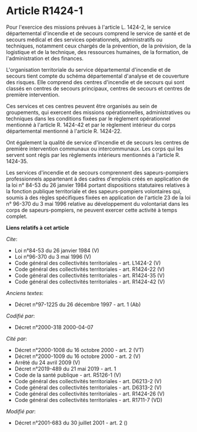 # Article R1424-1

Pour l'exercice des missions prévues à l'article L. 1424-2, le service départemental d'incendie et de secours comprend le
service de santé et de secours médical et des services opérationnels, administratifs ou techniques, notamment ceux chargés de
la prévention, de la prévision, de la logistique et de la technique, des ressources humaines, de la formation, de
l'administration et des finances.

L'organisation territoriale du service départemental d'incendie et de secours tient compte du schéma départemental d'analyse
et de couverture des risques. Elle comprend des centres d'incendie et de secours qui sont classés en centres de secours
principaux, centres de secours et centres de première intervention. 

Ces services et ces centres peuvent être organisés au sein de groupements, qui exercent des missions opérationnelles,
administratives ou techniques dans les conditions fixées par le règlement opérationnel mentionné à l'article R. 1424-42 et
par le règlement intérieur du corps départemental mentionné à l'article R. 1424-22. 

Ont également la qualité de service d'incendie et de secours les centres de première intervention communaux ou
intercommunaux. Les corps qui les servent sont régis par les règlements intérieurs mentionnés à l'article R. 1424-35. 

Les services d'incendie et de secours comprennent des sapeurs-pompiers professionnels appartenant à des cadres d'emplois
créés en application de la loi n° 84-53 du 26 janvier 1984 portant dispositions statutaires relatives à la fonction publique
territoriale et des sapeurs-pompiers volontaires qui, soumis à des règles spécifiques fixées en application de l'article 23
de la loi n° 96-370 du 3 mai 1996 relative au développement du volontariat dans les corps de sapeurs-pompiers, ne peuvent
exercer cette activité à temps complet.

**Liens relatifs à cet article**

_Cite_:

  - Loi n°84-53 du 26 janvier 1984 (V)
  - Loi n°96-370 du 3 mai 1996 (V)
  - Code général des collectivités territoriales - art. L1424-2 (V)
  - Code général des collectivités territoriales - art. R1424-22 (V)
  - Code général des collectivités territoriales - art. R1424-35 (V)
  - Code général des collectivités territoriales - art. R1424-42 (V)

_Anciens textes_:

  - Décret n°97-1225 du 26 décembre 1997 - art. 1 (Ab)

_Codifié par_:

  - Décret n°2000-318 2000-04-07

_Cité par_:

  - Décret n°2000-1008 du 16 octobre 2000 - art. 2 (VT)
  - Décret n°2000-1009 du 16 octobre 2000 - art. 2 (V)
  - Arrêté du 24 avril 2009 (V)
  - Décret n°2019-489 du 21 mai 2019 - art. 1
  - Code de la santé publique - art. R5126-1 (V)
  - Code général des collectivités territoriales - art. D6213-2 (V)
  - Code général des collectivités territoriales - art. D6313-2 (V)
  - Code général des collectivités territoriales - art. R1424-26 (V)
  - Code général des collectivités territoriales - art. R1711-7 (VD)

_Modifié par_:

  - Décret n°2001-683 du 30 juillet 2001 - art. 2 ()
